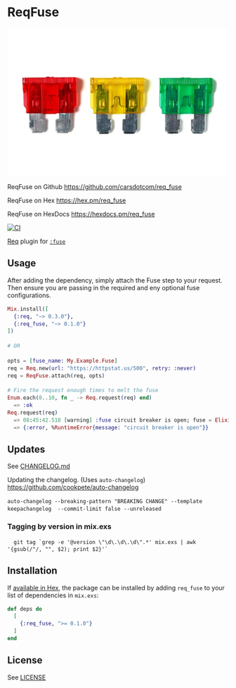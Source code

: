 # ReqFuse

<object data="assets/logo.png" type="image/jpeg">
  <img src="assets/fuse.png" alt="ReqFuse fuses" />
</object>

ReqFuse on Github https://github.com/carsdotcom/req_fuse

ReqFuse on Hex https://hex.pm/req_fuse

ReqFuse on HexDocs https://hexdocs.pm/req_fuse

[![CI](https://github.com/carsdotcom/req_fuse/actions/workflows/elixir.yml/badge.svg)](https://github.com/carsdotcom/req_fuse/actions/workflows/elixir.yml)


<!-- MDOC -->

[Req](https://github.com/wojtekmach/req) plugin for [`:fuse`](https://github.com/jlouis/fuse)


## Usage

After adding the dependency, simply attach the Fuse step to your request.
Then ensure you are passing in the required and eny optional fuse configurations.

```elixir
Mix.install([
  {:req, "~> 0.3.0"},
  {:req_fuse, "~> 0.1.0"}
])

# OR

opts = [fuse_name: My.Example.Fuse]
req = Req.new(url: "https://httpstat.us/500", retry: :never)
req = ReqFuse.attach(req, opts)

# Fire the request enough times to melt the fuse
Enum.each(0..10, fn _ -> Req.request(req) end)
  => :ok
Req.request(req)
  => 08:45:42.518 [warning] :fuse circuit breaker is open; fuse = Elixir.My.Example.Fuse
  => {:error, %RuntimeError{message: "circuit breaker is open"}}
```

<!-- MDOC -->

## Updates

  See [CHANGELOG.md](https://github.com/carsdotcim/req_fuse/blob/main/CHANGELOG.md)

  Updating the changelog. (Uses `auto-changelog`)
  https://github.com/cookpete/auto-changelog

  `auto-changelog --breaking-pattern "BREAKING CHANGE" --template keepachangelog  --commit-limit false --unreleased`

### Tagging by version in mix.exs

  ```
    git tag `grep -e '@version \"\d\.\d\.\d\".*' mix.exs | awk '{gsub(/"/, "", $2); print $2}'`
  ```
## Installation

If [available in Hex](https://hex.pm/docs/publish), the package can be installed
by adding `req_fuse` to your list of dependencies in `mix.exs`:

```elixir
def deps do
  [
    {:req_fuse, ">= 0.1.0"}
  ]
end
```

## License

  See [LICENSE](https://github.com/carsdotcom/req_fuse/blob/main/LICENSE)

